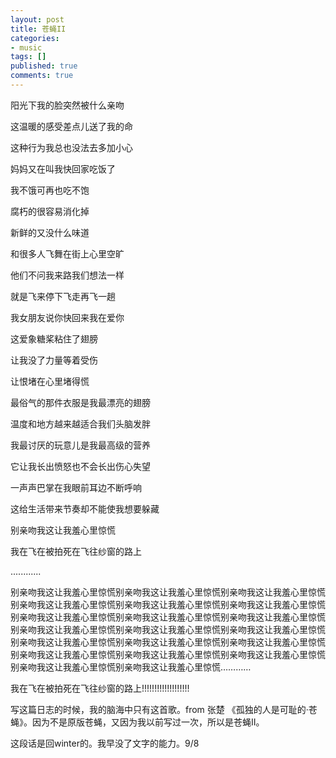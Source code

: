 ```yaml
---
layout: post
title: 苍蝇II
categories:
- music
tags: []
published: true
comments: true
---
```

<p>阳光下我的脸突然被什么亲吻</p>

<p>这温暖的感受差点儿送了我的命</p>

<p>这种行为我总也没法去多加小心</p>

<p>妈妈又在叫我快回家吃饭了</p>

<p>我不饿可再也吃不饱</p>

<p>腐朽的很容易消化掉</p>

<p>新鲜的又没什么味道</p>

<p>和很多人飞舞在街上心里空旷</p>

<p>他们不问我来路我们想法一样</p>

<p>就是飞来停下飞走再飞一趟</p>

<p>我女朋友说你快回来我在爱你</p>

<p>这爱象糖桨粘住了翅膀</p>

<p>让我没了力量等着受伤</p>

<p>让恨堵在心里堵得慌</p>

<p>最俗气的那件衣服是我最漂亮的翅膀</p>

<p>温度和地方越来越适合我们头脑发胖</p>

<p>我最讨厌的玩意儿是我最高级的营养</p>

<p>它让我长出愤怒也不会长出伤心失望</p>

<p>一声声巴掌在我眼前耳边不断呼响</p>

<p>这给生活带来节奏却不能使我想要躲藏</p>

<p>别亲吻我这让我羞心里惊慌</p>

<p>我在飞在被拍死在飞往纱窗的路上</p>

<p>............</p>

<p>别亲吻我这让我羞心里惊慌别亲吻我这让我羞心里惊慌别亲吻我这让我羞心里惊慌别亲吻我这让我羞心里惊慌别亲吻我这让我羞心里惊慌别亲吻我这让我羞心里惊慌别亲吻我这让我羞心里惊慌别亲吻我这让我羞心里惊慌别亲吻我这让我羞心里惊慌别亲吻我这让我羞心里惊慌别亲吻我这让我羞心里惊慌别亲吻我这让我羞心里惊慌别亲吻我这让我羞心里惊慌别亲吻我这让我羞心里惊慌别亲吻我这让我羞心里惊慌别亲吻我这让我羞心里惊慌别亲吻我这让我羞心里惊慌别亲吻我这让我羞心里惊慌别亲吻我这让我羞心里惊慌别亲吻我这让我羞心里惊慌…………</p>

<p>我在飞在被拍死在飞往纱窗的路上!!!!!!!!!!!!!!!!!!!</p>

<p>写这篇日志的时候，我的脑海中只有这首歌。from 张楚 《孤独的人是可耻的·苍蝇》。因为不是原版苍蝇，又因为我以前写过一次，所以是苍蝇II。</p>

<p>这段话是回winter的。我早没了文字的能力。9/8</p>
